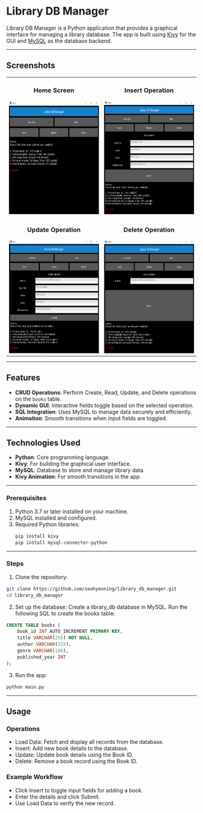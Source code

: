 # Library DB Manager

Library DB Manager is a Python application that provides a graphical interface for managing a library database. The app is built using [Kivy](https://kivy.org/) for the GUI and [MySQL](https://www.mysql.com/) as the database backend.

---

## Screenshots

<table>
<tr>
    <td align="center">
        <h3>Home Screen</h3>
        <img src="./Image/dbhome.PNG" width="300" height="300"/>
    </td>
    <td align="center">
        <h3>Insert Operation</h3>
        <img src="./Image/dbinsert.PNG" width="300" height="300"/>
    </td>
</tr>
<tr>
    <td align="center">
        <h3>Update Operation</h3>
        <img src="./Image/dbupdate.PNG" width="300" height="300"/>
    </td>
    <td align="center">
        <h3>Delete Operation</h3>
        <img src="./Image/dbdelete.PNG" width="300" height="300"/>
    </td>
</tr>
</table>

---

## Features

- **CRUD Operations**: Perform Create, Read, Update, and Delete operations on the `books` table.
- **Dynamic GUI**: Interactive fields toggle based on the selected operation.
- **SQL Integration**: Uses MySQL to manage data securely and efficiently.
- **Animation**: Smooth transitions when input fields are toggled.

---

## Technologies Used

- **Python**: Core programming language.
- **Kivy**: For building the graphical user interface.
- **MySQL**: Database to store and manage library data.
- **Kivy Animation**: For smooth transitions in the app.

---

### Prerequisites
1. Python 3.7 or later installed on your machine.
2. MySQL installed and configured.
3. Required Python libraries:
   ```bash
   pip install kivy
   pip install mysql-connector-python
   
---

### Steps
1. Clone the repository:
```bash
git clone https://github.com/seohyeoning/library_db_manager.git
cd library_db_manager
```

2. Set up the database:
Create a library_db database in MySQL.
Run the following SQL to create the books table:
```sql
CREATE TABLE books (
    book_id INT AUTO_INCREMENT PRIMARY KEY,
    title VARCHAR(255) NOT NULL,
    author VARCHAR(255),
    genre VARCHAR(100),
    published_year INT
);
 ```

3. Run the app:
```bash
python main.py
```

---

## Usage
### Operations
- Load Data: Fetch and display all records from the database.
- Insert: Add new book details to the database.
- Update: Update book details using the Book ID.
- Delete: Remove a book record using the Book ID.
### Example Workflow
- Click Insert to toggle input fields for adding a book.
- Enter the details and click Submit.
- Use Load Data to verify the new record.

